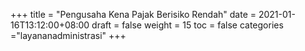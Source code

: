 +++
title = "Pengusaha Kena Pajak Berisiko Rendah"
date = 2021-01-16T13:12:00+08:00
draft = false
weight = 15
toc = false
categories ="layananadministrasi"
+++